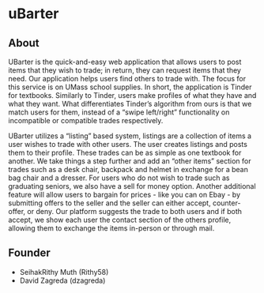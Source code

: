 # uBarter
## About

UBarter is the quick-and-easy web application that allows users to post items that they wish to trade; in return, they can request items that they need. Our application helps users find others to trade with. The focus for this service is on UMass school supplies. In short, the application is Tinder for textbooks. Similarly to Tinder, users make profiles of what they have and what they want. What differentiates Tinder’s algorithm from ours is that we match users for them, instead of a “swipe left/right” functionality on incompatible or compatible trades respectively.

UBarter utilizes a “listing” based system, listings are a collection of items a user wishes to trade with other users. The user creates listings and posts them to their profile. These trades can be as simple as one textbook for another. We take things a step further and add an “other items” section for trades such as a desk chair, backpack and helmet in exchange for a bean bag chair and a dresser. For users who do not wish to trade such as graduating seniors, we also have a sell for money option. Another additional feature will allow users to bargain for prices - like you can on Ebay - by submitting offers to the seller and the seller can either accept, counter-offer, or deny. Our platform suggests the trade to both users and if both accept, we show each user the contact section of the others profile, allowing them to exchange the items in-person or through mail.

## Founder
+ SeihakRithy Muth (Rithy58)
+ David Zagreda (dzagreda)
